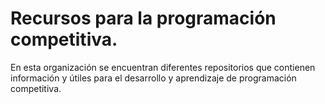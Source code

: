 # Recursos para la programación competitiva.

En esta organización se encuentran diferentes repositorios que contienen información y útiles para el desarrollo y aprendizaje de programación competitiva.
